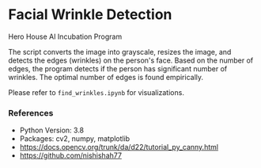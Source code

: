 # Facial Wrinkle Detection
Hero House AI Incubation Program

The script converts the image into grayscale, resizes the image, and detects the edges (wrinkles) on the person's face. Based on the number of edges, the program detects if the person has significant number of wrinkles. The optimal number of edges is found empirically.

Please refer to `find_wrinkles.ipynb` for visualizations.

### References
- Python Version: 3.8
- Packages: cv2, numpy, matplotlib
- https://docs.opencv.org/trunk/da/d22/tutorial_py_canny.html
- https://github.com/nishishah77
